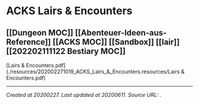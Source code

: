 # ACKS Lairs & Encounters
 [[Dungeon MOC]] [[Abenteuer-Ideen-aus-Reference]] [[ACKS MOC]] [[Sandbox]] [[lair]] [[202202111122 Bestiary MOC]] 
---



[Lairs & Encounters.pdf](./resources/202002271019_ACKS_Lairs_&_Encounters.resources/Lairs & Encounters.pdf)

---

_Created at 20200227._
_Last updated at 20200611._
_Source URL: [](https://watermark.drivethrurpg.com/download_portal.php?tkn=7054baf1bb7ecc30e2b357081ff219fa&cid=693019&site=dtrpg&oid=22547978&opdid=70726743&bidx=0)._



